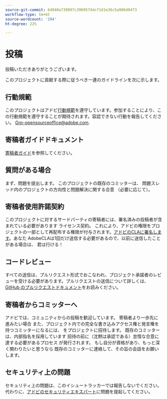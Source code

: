 ```yaml
---
source-git-commit: 64940a739897c3969574dcf1d1e36c5a986d0473
workflow-type: tm+mt
source-wordcount: '294'
ht-degree: 22%

---
```

# 投稿

投稿いただきありがとうございます。

このプロジェクトに貢献する際に従うべき一連のガイドラインを次に示します。

## 行動規範

このプロジェクトはアドビ[行動規範](code-of-conduct.md)を遵守しています。参加することにより、この行動規範を遵守することが期待されます。容認できない行動を報告してください。
[Grp-opensourceoffice@adobe.com](mailto:Grp-opensourceoffice@adobe.com).

## 寄稿者ガイドドキュメント

[寄稿者ガイド](https://experienceleague.adobe.com/docs/contributor/contributor-guide/introduction.html)を参照してください。

## 質問がある場合

まず、問題を提出します。 このプロジェクトの既存のコミッターは、
問題スレッド内のプロジェクトの方向性と問題解決に関する合意
（必要に応じて）。

## 寄稿者使用許諾契約

このプロジェクトに対するサードパーティの寄稿者には、署名済みの投稿者が含まれている必要があります
ライセンス契約。 これにより、アドビの権限をプロジェクトの一部として再配布する権限が付与されます。[アドビのCLAに署名します](http://opensource.adobe.com/cla.html)。あなた
AdobeCLAは1回だけ送信する必要があるので、以前に送信したことがある場合は、
君は行ける！

## コードレビュー

すべての送信は、プルリクエスト形式でおこなわれ、プロジェクト承諾者のレビューを受ける必要があります。プルリクエストの送信について詳しくは、[GitHub のプルリクエストドキュメント](https://help.github.com/ja/github/collaborating-with-issues-and-pull-requests/about-pull-requests)をお読みください。

<!--
Lastly, please follow the [pull request template](PULL_REQUEST_TEMPLATE.md) when
submitting a pull request!
-->

## 寄稿者からコミッターへ

アドビでは、コミュニティからの投稿を歓迎しています。 寄稿者より一歩先に進みたい場合
また、プロジェクト内での完全な書き込みアクセス権と発言権を持つコミッターになるには、
をプロジェクトに招待します。 既存のコミッターは、内部指名を採用しています
招待の前に（沈黙は承認である）怠惰な合意に達する必要があるプロセス
が発行されます。 もし自分が資格があり、もっと深く関わりたいと思うなら
既存のコミッターに連絡して、その旨の会話をお願いします。

## セキュリティ上の問題

セキュリティ上の問題は、このイシュートラッカーでは報告しないでください。 代わりに、[アドビのセキュリティエキスパート](https://helpx.adobe.com/security/alertus.html)に問題を提起してください。
